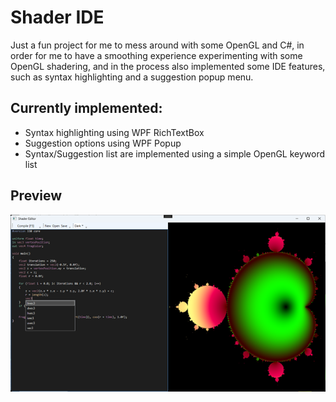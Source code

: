 # Shader IDE

Just a fun project for me to mess around with some OpenGL and C#, in order for me to have
a smoothing experience experimenting with some OpenGL shadering, and in the process also 
implemented some IDE features, such as syntax highlighting and a suggestion popup menu.

## Currently implemented:

- Syntax highlighting using WPF RichTextBox
- Suggestion options using WPF Popup
- Syntax/Suggestion list are implemented using a simple OpenGL keyword list

## Preview
![Application screenshot, showcasing some IDE features with a Mandelbrot set fragment shader.](Resources/preview.png)
